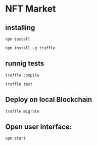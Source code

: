 # NFT Market

## installing

`npm install`

`npm install -g truffle`

## runnig tests

`truffle compile`

`truffle test`

## Deploy on local Blockchain

`truffle migrate`

## Open user interface:

`npm start`
